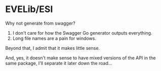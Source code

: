 # EVELib/ESI

Why not generate from swagger?

1. I don't care for how the Swagger Go generator outputs everything.
2. Long file names are a pain for windows.

Beyond that, I admit that it makes little sense.

And, yes, it doesn't make sense to have mixed versions of the API in the same package, I'll separate it later down the road...
